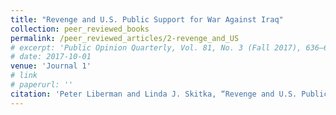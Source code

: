 ```yaml
---
title: "Revenge and U.S. Public Support for War Against Iraq"
collection: peer_reviewed_books
permalink: /peer_reviewed_articles/2-revenge_and_US
# excerpt: 'Public Opinion Quarterly, Vol. 81, No. 3 (Fall 2017), 636–660. First author, co-authored with Linda J. Skitka'
# date: 2017-10-01
venue: 'Journal 1'
# link
# paperurl: '' 
citation: 'Peter Liberman and Linda J. Skitka, “Revenge and U.S. Public Support for War Against Iraq,” Public Opinion Quarterly, Vol. 81, No. 3 (Fall 2017), 636–660.'
---
```



<!-- [Download paper here](http://academicpages.github.io/files/paper1.pdf) -->

<!-- Recommended citation: Your Name, You. (2009). "Paper Title Number 1." <i>Journal 1</i>. 1(1). -->
